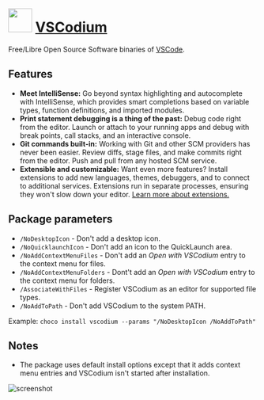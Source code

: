 # <img src="https://cdn.jsdelivr.net/gh/Thilas/chocolatey-packages@3613049f2b409f2656a40a09079b1a0851171dfd/vscodium/icon.png" width="48" height="48"/> [VSCodium](https://chocolatey.org/packages/vscodium)

Free/Libre Open Source Software binaries of [VSCode](https://chocolatey.org/packages/vscode).

## Features

* **Meet IntelliSense:** Go beyond syntax highlighting and autocomplete with IntelliSense, which provides smart completions based on variable types, function definitions, and imported modules.
* **Print statement debugging is a thing of the past:** Debug code right from the editor. Launch or attach to your running apps and debug with break points, call stacks, and an interactive console.
* **Git commands built-in:** Working with Git and other SCM providers has never been easier. Review diffs, stage files, and make commits right from the editor. Push and pull from any hosted SCM service.
* **Extensible and customizable:** Want even more features? Install extensions to add new languages, themes, debuggers, and to connect to additional services. Extensions run in separate processes, ensuring they won't slow down your editor. [Learn more about extensions.](https://code.visualstudio.com/docs/editor/extension-gallery)

## Package parameters

* `/NoDesktopIcon` - Don't add a desktop icon.
* `/NoQuicklaunchIcon` - Don't add an icon to the QuickLaunch area.
* `/NoAddContextMenuFiles` - Don't add an _Open with VSCodium_ entry to the context menu for files.
* `/NoAddContextMenuFolders` - Dont't add an _Open with VSCodium_ entry to the context menu for folders.
* `/AssociateWithFiles` - Register VSCodium as an editor for supported file types.
* `/NoAddToPath` - Don't add VSCodium to the system PATH.

Example: `choco install vscodium --params "/NoDesktopIcon /NoAddToPath"`

## Notes

* The package uses default install options except that it adds context menu entries and VSCodium isn't started after installation.

![screenshot](https://cdn.jsdelivr.net/gh/Thilas/chocolatey-packages@657099dac6a46b93b79700820f37f1b15f937534/vscodium/screenshot.png)
